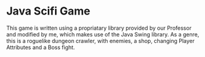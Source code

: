 # Java Scifi Game

This game is written using a propriatary library provided by our Professor and modified by me, which makes use of the Java Swing library.
As a genre, this is a roguelike dungeon crawler, with enemies, a shop, changing Player Attributes and a Boss fight.
